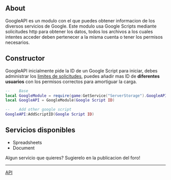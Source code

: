 
## About
GoogleAPI es un modulo con el que puedes obtener informacion de los diversos servicios de Google.
Este modulo usa Google Scripts mediante solicitudes http para obtener los datos, todos los archivos a los cuales intentes acceder deben pertenecer a la misma cuenta o tener los permisos necesarios. 

## Constructor
GoogleAPI inicialmente pide la ID de un Google Script para iniciar, debes administrar los [limites de solicitudes](https://developers.google.com/apps-script/guides/services/quotas), puedes añadir mas ID de **diferentes usuarios** con los permisos correctos para amortiguar la carga.
```lua
--    Base
local GoogleModule = require(game:GetService("ServerStorage").GoogleAPI)
local GoogleAPI = GoogleModule(Google Script ID)

--    Add other google script
GoogleAPI:AddScriptID(Google Script ID)
```

## Servicios disponibles
* Spreadsheets
* Document

Algun servicio que quieres? Sugierelo en la publicacion del foro!
___

[API](api.md)
